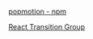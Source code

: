 [popmotion - npm](https://www.npmjs.com/package/popmotion)

[React Transition Group](http://reactcommunity.org/react-transition-group/)
